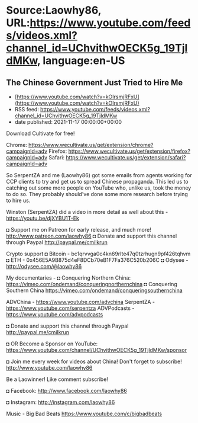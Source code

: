 # Source:Laowhy86, URL:https://www.youtube.com/feeds/videos.xml?channel_id=UChvithwOECK5g_19TjldMKw, language:en-US

## The Chinese Government Just Tried to Hire Me
 - [https://www.youtube.com/watch?v=kOIrsmjRFxU](https://www.youtube.com/watch?v=kOIrsmjRFxU)
 - RSS feed: https://www.youtube.com/feeds/videos.xml?channel_id=UChvithwOECK5g_19TjldMKw
 - date published: 2021-11-17 00:00:00+00:00

Download Cultivate for free! 

Chrome: https://www.wecultivate.us/get/extension/chrome?campaignId=adv
Firefox: https://www.wecultivate.us/get/extension/firefox?campaignId=adv
Safari: https://www.wecultivate.us/get/extension/safari?campaignId=adv

So SerpentZA and me (Laowhy86) got some emails from agents working for CCP clients to try and get us to spread Chinese propaganda. This led us to catching out some more people on YouTube who, unlike us, took the money to do so. They probably should've done some more research before trying to hire us. 

Winston (SerpentZA) did a video in more detail as well about this - 
https://youtu.be/djXYBU1T-Ek

◘ Support me on Patreon for early release, and much more! http://www.patreon.com/laowhy86
◘ Donate and support this channel through Paypal http://paypal.me/cmilkrun

Crypto support 
◘ Bitcoin - bc1qrvvga0c4kn69rlte47q0tzrhugn9pf426tqhvm
◘ ETH -  0x456E5A9B875d4eF8DCb70eB1F7Fa376C520b206C
◘ Odysee - http://odysee.com/@laowhy86

My documentaries - 
◘ Conquering Northern China:
https://vimeo.com/ondemand/conqueringnorthernchina
◘ Conquering Southern China
https://vimeo.com/ondemand/conqueringsouthernchina

ADVChina - https://www.youtube.com/advchina
SerpentZA - https://www.youtube.com/serpentza
ADVPodcasts - https://www.youtube.com/advpodcasts

◘ Donate and support this channel through Paypal http://paypal.me/cmilkrun

◘ OR Become a Sponsor on YouTube:
https://www.youtube.com/channel/UChvithwOECK5g_19TjldMKw/sponsor

◘ Join me every week for videos about China! Don't forget to subscribe!
http://www.youtube.com/laowhy86

Be a Laowinner!
Like comment subscribe!

◘ Facebook:
http://www.facebook.com/laowhy86

◘ Instagram: 
http://instagram.com/laowhy86

Music -
Big Bad Beats
https://www.youtube.com/c/bigbadbeats

